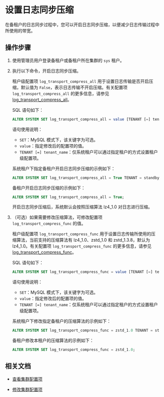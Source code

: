 # 设置日志同步压缩

在备租户的日志同步过程中，您可以开启日志同步压缩，以便减少日志传输过程中所使用的带宽。

## 操作步骤

1. 使用管理员用户登录备租户或备租户所在集群的 `sys` 租户。

2. 执行以下命令，开启日志同步压缩。

   租户级配置项 `log_transport_compress_all` 用于设置日志传输是否开启压缩，默认值为 `False`，表示日志传输不开启压缩。有关配置项 `log_transport_compress_all` 的更多信息，请参见 [log_transport_compress_all](../../../../7.reference/8.configuration-items-and-system-variables/1.system-configuration-items/4.tenant-level-configuration-items/58.log_transport_compress_all.md)。

   SQL 语句如下：

   ```sql
   ALTER SYSTEM SET log_transport_compress_all = value [TENANT [=] tenant_name];
   ```

   语句使用说明：

   * `SET`：MySQL 模式下，该关键字为可选。
   * `value`：指定修改后的配置项的值。
   * `TENANT [=] tenant_name`：仅系统租户可以通过指定租户的方式设置租户级配置项。

   系统租户下指定备租户开启日志同步压缩的示例如下：

   ```sql
   ALTER SYSTEM SET log_transport_compress_all = True TENANT = standby_tenant;
   ```

   备租户开启日志同步压缩的示例如下：

   ```sql
   ALTER SYSTEM SET log_transport_compress_all = True;
   ```

   开启日志同步压缩后，系统默认会按照压缩算法 lz4_1.0 对日志进行压缩。

3. （可选）如果需要修改压缩算法，可修改配置项 `log_transport_compress_func` 的值。

   租户级配置项 `log_transport_compress_func` 用于设置日志传输所使用的压缩算法，当前支持的压缩算法有 lz4_1.0、zstd_1.0 和 zstd_1.3.8，默认为 lz4_1.0。有关配置项 `log_transport_compress_func` 的更多信息，请参见 [log_transport_compress_func](../../../../7.reference/8.configuration-items-and-system-variables/1.system-configuration-items/4.tenant-level-configuration-items/59.log_transport_compress_func.md)。

   SQL 语句如下：

   ```sql
   ALTER SYSTEM SET log_transport_compress_func = value [TENANT [=] tenant_name];
   ```

   语句使用说明：

   * `SET`：MySQL 模式下，该关键字为可选。
   * `value`：指定修改后的配置项的值。
   * `TENANT [=] tenant_name`：仅系统租户可以通过指定租户的方式设置租户级配置项。

   系统租户下修改指定备租户的压缩算法的示例如下：

   ```sql
   ALTER SYSTEM SET log_transport_compress_func = zstd_1.0 TENANT = standby_tenant;
   ```

   备租户修改本租户的压缩算法的示例如下：

   ```sql
   ALTER SYSTEM SET log_transport_compress_func = zstd_1.0;
   ```

## 相关文档

* [查看集群配置项](../../../1.cluster-management/3.common-cluster-operations/12.view-cluster-parameters.md)

* [修改集群配置项](../../../1.cluster-management/3.common-cluster-operations/13.modify-cluster-parameters.md)